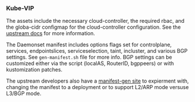 ### Kube-VIP 

The assets include the necessary cloud-controller, the required rbac, and the globa-cidr configmap for the cloud-controller configuration. See the [upstream docs](https://kube-vip.io/docs/) for more information.

The Daemonset manifest includes options flags set for controlplane, services, endpointslices, serviceselection, taint, incluster, and various BGP settings.  See `gen-manifest.sh` file for more info.  BGP settings can be customized either via the script (localAS, RouterID, bgppeers) or with kustomization patches.

The upstream developers also have a [manifest-gen site](https://thebsdbox.co.uk/kube-vip/) to expierment with, changing the manifest to a deployment or to support L2/ARP mode versuse L3/BGP mode.

